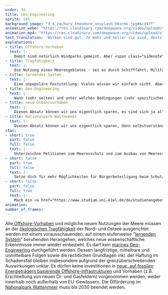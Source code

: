 ```yaml
---
order: 34
title: Geo-Engineering
sprite: 145
background_image: "3_4_zachary_theodore_unsplash_h6srms.jpg#4cd4ff"
animation_webm: "https://res.cloudinary.com/deepwave-org/video/upload/v1721822528/mo34_wweako.webm"
animation_mp4: "https://res.cloudinary.com/deepwave-org/video/upload/v1721820903/mo34_adjywh.mp4"
text_translation: 'Wolken sind gut. Je mehr und heller sie sind, desto mehr Sonnenwärme werfen sie zurück ins All. Weil wir uns hier die Erde zu sehr aufgeheizt haben, könnten wir sie gut gebrauchen. Über dem Atlantik haben wir sie unbeabsichtigt selber künstlich hergestellt - mit Schiffsdiesel. Keine gute Idee. Machen wir nicht mehr. Aber könnten wir sie jetzt nicht mit Meerwasser selber machen? Eine gute Idee? Werden wir sehen. '
explanations:
- title: Offshore-Vorhaben
  text: |-
    Damit sind natürlich Windparks gemeint. Aber <span class="sidenote"><cite class="icon-link_external"><a href="https://www.nabu.de/natur-und-landschaft/meere/offshore-windparks/33162.html" target="_blank" rel="noopener">"Wie gelingt der Offshore-Ausbau naturverträglich?" / NABU</a></cite><span>nicht</span></span> nur: Weniger präsent in der öffentlichen Diskussion, aber mindestens ebenso zentral und unter Umständen noch invasiver sind die Kabeltrassen, die verlegt werden sollen, um den Strom <span class="expander"><span class="trigger">an Land zu schaffen.</span><span class="info">zum Beispiel <a href="https://www.bund-niedersachsen.de/themen/mensch-umwelt/klima-und-energie/windenergie/offshore/" target="_blank">mitten</a> durchs UNESCO-Weltkulturerbe Wattenmeer</span></span> Geplant sind solcher Vorhaben sehr viele - spätestens seit der dritten Novelle des Windenergie-auf-See-Gesetzes, die das <span class="expander"><span class="trigger">Ausbauziel für Offshore-Windenergie</span><span class="info">von zuvor 40 Gigawatt bis 2040</span></span> auf 70 Gigawatt bis 2045 <span class="sidenote"><cite class="icon-link_external"><a href="https://www.nabu.de/natur-und-landschaft/meere/offshore-windparks/28209.html" target="_blank" rel="noopener">Naturverträgliche Energiewende auf See in Gefahr / NABU</a></cite><span>erhöht</span></span> hat. Ambitionierte Ausbauziele für erneuerbare Energie sind alternativlos. Ein massiver Ausbau der Offshore-Windenergie ist beim derzeitigen Stand alternativer Energien alternativlos. Eine Meeresraumordnung, die Windparks gerne in Meeresschutzgebiete quetscht, um bestehende Nutzungen zum Beispiel durch Schifffahrt oder Sandabbau <span class="sidenote"><cite class="icon-link_external"><a href="https://www.nabu.de/natur-und-landschaft/meere/offshore-windparks/33162.html" target="_blank" rel="noopener">"Wie gelingt der Offshore-Ausbau naturverträglich?" / NABU</a></cite><span>nicht</span></span> zu beeinträchtigen, ist es <span class="sidenote"><cite class="icon-link_external"><a href="https://www.nabu.de/natur-und-landschaft/meere/offshore-windparks/33162.html" target="_blank" rel="noopener">"Wie gelingt der Offshore-Ausbau naturverträglich?" / NABU</a></cite><span>nicht</span></span>.
- title: Tragfähigkeit
  text: |-
    Die Nutzung eines Meeresgebietes - sei es durch Schifffahrt, Militär oder Sand- und Kiesabbau oder eben Offshore-Windparks – darf nur<span class="expander"><span class="trigger"> innerhalb der ökologischen Tragfähigkeit eines Ökosystems</span><span class="info">will heißen: Auf eine Weise, die das betreffende Ökosystem nicht kaputtmacht</span></span> erlaubt werden, das muss das Leitmotiv einer maritimen Raumordnung sein. Und das sagen nicht nur Meeresschützer:innen, das sagt auch <span class="expander"><span class="trigger">das Gesetz.</span><span class="info">nämlich die <a href="https://arc.net/l/quote/stmqmoap" target="_blank">Maritime Raumordnungsrichtlinie 2014/89/EU</a></span></span> Mit dem großen Flächenbedarf der geplanten erneuerbaren Energie auf See und vor dem Hintergrund des ohnehin schon <span class="sidenote"><cite class="icon-link_external"><a href="https://www.bmuv.de/interview/der-meeresbeauftragte-der-bundesregierung-zum-zustand-von-nord-und-ostsee" target="_blank" rel="noopener">Der Meeresbeauftragte der Bundesregierung zum Zustand von Nord- und Ostsee / BMUV</a></cite><span>schlechten Zustands </span></span>von Nord- und Ostsee ist ein solches Leitmotiv wichtiger denn je. Die derzeitige<span class="sidenote"><cite class="icon-link_external"><a href="https://www.nabu.de/natur-und-landschaft/meere/meeresschutzgebiete/nord-und-ostsee/27787.html" target="_blank" rel="noopener">"Marine Raumordnung in Nord- und Ostsee" / NABU</a></cite><span> Meeresraumordnung </span></span>allerdings orientiert sich stattdessen vor allem an bereits bestehenden wirtschaftlichen Nutzungen und der mangelnden Chuzpe, den Nutznießern dieser Nutzungen ein kleines bisschen <span class="expander"><span class="trigger">Einschränkung abzuringen.</span><span class="info">Wie eine Raumordnung mit Ökosystem-Ansatz aussehen könnte, zeigt der NABU in einer <a href="https://www.nabu.de/natur-und-landschaft/meere/offshore-windparks/33162.html" target="_blank">Studie</a> von 2023</span></span>
- title: lernendes System
  text: |-
    Eine unpopuläre Feststellung: Vieles wissen wir einfach nicht. Aber zum Glück werden wir einiges davon noch lernen. Das gilt immer und überall, aber hier insbesondere für die ökologischen Auswirkungen von Offshore-Vorhaben, die für jeden spezifischen Standort und in der Summe genau geprüft, beobachtet und erforscht werden <span class="sidenote"><cite class="icon-link_external"><a href="https://arc.net/l/quote/sfsrheog" target="_blank" rel="noopener">"Gründlich ist schneller" / Örsted EnergieWinde</a></cite><span>müssen</span></span>. Dafür braucht es Monitoring-Systeme, die nicht einfach einmal aufgesetzt und dann genau so weiterbetrieben werden, sondern solche, die sich beständig am neu Gelernten aus Praxis und Wissenschaft re-orientieren, damit der Kurs projektübergreifend immer wieder in die ökologischst mögliche Richtung korrigiert werden kann.
- title: Geo-Engineering
  text: |-
    Wann (sehr selten) und unter welchen Bedingungen (sehr spezifischen) das Wolkenmachen über dem Meer vielleicht eine gute Idee sein könnte – und wo die (riesigen) Gefahren des Geo-Engineering im großen Maßstab liegen – haben wir in einem <span class="sidenote"><cite class="icon-link_external"><a href="https://www.deepwave.org/ueber-die-wolken/" target="_blank" rel="noopener">"Über die Wolken - Wie man sie macht und ob man es lieber lassen sollte", Longread von Nico Czaja</a></cite><span>langen Text</span></span> aufgeschrieben.
- title: neue Ölbohrvorhaben
  text: |-
    Diesen Absatz können wir uns eigentlich sparen, es sind sich ja alle einig, dass wir, wenn wir uns tatsächlich um Klimaziele scheren, <span class="sidenote"><cite class="icon-link_external"><a href="https://www.theguardian.com/environment/2021/may/18/no-new-investment-in-fossil-fuels-demands-top-energy-economist" target="_blank" rel="noopener">"No new oil, gas or coal development if world is to reach net zero by 2050, says world energy body" / Guardian</a></cite><span>keine</span></span> neuen, auf fossilen Energieträgern basierenden Offshore-Infrastrukturen bauen dürf-– <span class="sidenote"><cite class="icon-link_external"><a href="https://priceofoil.org/2024/03/12/north-sea-troubled-waters/" target="_blank" rel="noopener">"Troubled Waters: How North Sea Countries Are Fueling Climate Disaster" / Oil Change International</a></cite><span>Oh</span></span>.
- title: Nationalpark Wattenmeer
  text: |-
    Diesen Absatz können wir uns eigentlich sparen, denn selbstverständlich wird in einem Nationalpark, und obendrein in einem <span class="expander"><span class="trigger">UNESCO Weltnaturerbe,</span><span class="info"><a href="https://www.nabu.de/natur-und-landschaft/meere/wattenmeer/index.html" target="_blank">weil</a> es eine einzigartige Naturlandschaft, Heimat von mehr als 10.000 Tier- und Pflanzenarten, Raststätte zahlloser Zugvogelschwärme, Kinderstube vieler Fische und ein wichtiger CO2-Speicher ist</span></span> nicht nach Öl geb– <span class="sidenote"><cite class="icon-link_external"><a href="https://www.nationalpark-wattenmeer.de/wissensbeitrag/oelfoerderung/" target="_blank" rel="noopener">Ölförderung / Nationalpark Wattenmeer</a></cite><span>Oh.</span></span> Die Ölbohrplattform “Mittelplate A” genießt “Bestandsschutz”, weil sie ein paar Wochen älter als der Nationalpark ist. Kulturdenkmal quasi, nur in profitabler. Aber keine Sorge, die Lizenz läuft nur noch bis <span class="sidenote"><cite class="icon-link_external"><a href="https://www.ndr.de/nachrichten/schleswig-holstein/Oelfoerderung-im-Wattenmer-soll-2041-enden,oelfoerderung118.html" target="_blank" rel="noopener">Ölförderung im Wattenmeer soll 2041 enden / NDR</a></cite><span>2041</span></span>! Naja. Immerhin: Die Versuche des Betreibers, für den verbleibenden Zeitraum weitere Förderstellen zu erschließen, wurden vom Umweltministerium Schleswig-Holstein als nicht genehmigungsfähig abgeschmettert.
ctas:
- short: true
  part: false
  full: false
  text: |-
    Unterzeichne Petitionen zum Meeresschutz und zum Ausbau von Meeresschutzgebieten <a href="https://only.one/act/30x30" target="_blank">MPA’s), zum Beispiel diese (hier</a>.
- short: false
  part: true
  full: false
  text: |-
    Setze dich für mehr Möglichkeiten für Bürgerbeteiligung beim Schutz der Küstengewässer, aber auch innerhalb der AWZ
- short: false
  part: false
  full: true
  text: |-
    Mach ein <a href="https://www.studium.uni-kiel.de/de/studienangebot/studienfaecher/biological-oceanography-ma" target="_blank">Studium</a> oder Job in den Bereichen Umweltplanung, Naturschutz, Biologie oder Jura, um dich für eine nachhaltige Raumordnung (ROG) einsetzen zu können.
animation:
number_of_frames:
---
```

Alle[ Offshore-Vorhaben](# "Offshore-Vorhaben") und mögliche neuen Nutzungen der Meere müssen an der [ökologischen Tragfähigkeit](# "Tragfähigkeit") der Nord- und Ostsee ausgerichtet werden mit einem vorausschauenden, auf einem stufenweise “[lernenden System](# "lernendes System")” beruhenden Herangehen, welches neue wissenschaftliche Erkenntnisse immer wieder einbezieht. Es darf kein [marines Geo-Engineering](# "Geo-Engineering") durchgeführt werden. Dessen langfristige, mittelbare und unmittelbare Folgen sowie die rechtlichen Grundlagen inkl. der Haftung im Schadensfall bleiben insbesondere aufgrund der grenzüberschreitenden Auswirkungen unklar. Es dürfen keine Investitionen in [neue, auf fossilen Energieträgern basierende Offshore-Infrastrukturen](# "neue Ölbohrvorhaben") und Vorhaben (z.B. Erschließung von neuen Öl- und Gasfeldern) vorgenommen werden, weder innerhalb noch außerhalb von EU-Gewässern. Die Ölförderung im [Nationalpark Wattenmeer](# "Nationalpark Wattenmeer") muss bis 2030 beendet werden.